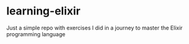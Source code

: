 # learning-elixir
Just a simple repo with exercises I did in a journey to master the Elixir programming language
